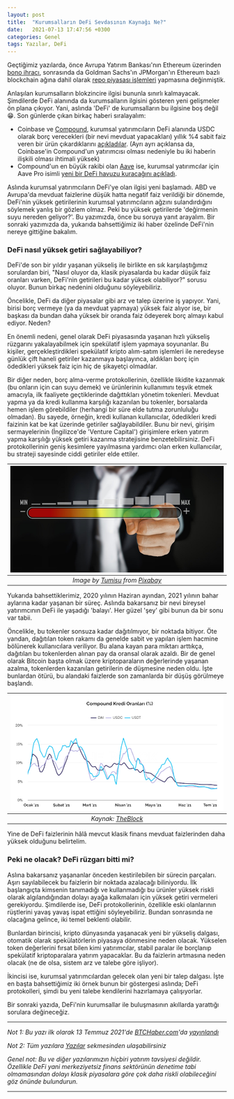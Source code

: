 ```yaml
---
layout: post
title:  "Kurumsalların DeFi Sevdasının Kaynağı Ne?"
date:   2021-07-13 17:47:56 +0300
categories: Genel
tags: Yazılar, DeFi
---
```


Geçtiğimiz yazılarda, önce Avrupa Yatırım Bankası'nın Ethereum üzerinden [bono ihracı](/genel/2021/05/18/finans-piyasalarda-bir-ilk-EIBnin-ethereum-uzerindeki-bono-ihraci.html), sonrasında da Goldman Sachs'ın JPMorgan'ın Ethereum bazlı blockchain ağına dahil olarak [repo piyasası işlemleri](/genel/2021/06/29/goldman-sachs-jpmorgan-ve-ethereumun-ayni-cumlede-nasil-kullanilir.html) yapmasına değinmiştik. 

Anlaşılan kurumsalların blokzincire ilgisi bununla sınırlı kalmayacak. Şimdilerde DeFi alanında da kurumsalların ilgisini gösteren yeni gelişmeler ön plana çıkıyor. Yani, aslında 'DeFi' de kurumsalların bu ilgisine boş değil 😁. Son günlerde çıkan birkaç haberi sıralayalım: 
- Coinbase ve [Compound](https://compound.finance/), kurumsal yatırımcıların DeFi alanında USDC olarak borç verecekleri (bir nevi mevduat yapacakları) yıllık %4 sabit faiz veren bir ürün çıkardıklarını [açıkladılar](https://medium.com/compound-finance/announcing-compound-treasury-for-businesses-institutions-83d4484fb82e). (Ayrı ayrı açıklansa da, Coinbase'in Compound'un yatırımcısı olması nedeniyle bu iki haberin ilişkili olması ihtimali yüksek)
- Compound'un en büyük rakibi olan [Aave](https://aave.com/) ise, kurumsal yatırımcılar için Aave Pro isimli [yeni bir DeFi havuzu kuracağını açıkladı](https://twitter.com/TraderNoah/status/1411719489947906048). 

Aslında kurumsal yatırımcıların DeFi'ye olan ilgisi yeni başlamadı. ABD ve Avrupa'da mevduat faizlerine düşük hatta negatif faiz verildiği bir dönemde, DeFi'nin yüksek getirilerinin kurumsal yatırımcıların ağzını sulandırdığını söylemek yanlış bir gözlem olmaz. Peki bu yüksek getirilerde 'değirmenin suyu nereden geliyor?'. Bu yazımızda, önce bu soruya yanıt arayalım. Bir sonraki yazımızda da, yukarıda bahsettiğimiz iki haber özelinde DeFi'nin nereye gittiğine bakalım. 

### DeFi nasıl yüksek getiri sağlayabiliyor?

DeFi'de son bir yıldır yaşanan yükseliş ile birlikte en sık karşılaştığımız sorulardan biri, "Nasıl oluyor da, klasik piyasalarda bu kadar düşük faiz oranları varken, DeFi'nin getirileri bu kadar yüksek olabiliyor?" sorusu oluyor. Bunun birkaç nedenini olduğunu söyleyebiliriz. 

Öncelikle, DeFi da diğer piyasalar gibi arz ve talep üzerine iş yapıyor. Yani, birisi borç vermeye (ya da mevduat yapmaya) yüksek faiz alıyor ise, bir başkası da bundan daha yüksek bir oranda faiz ödeyerek borç almayı kabul ediyor. Neden? 

En önemli nedeni, genel olarak DeFi piyasasında yaşanan hızlı yükseliş rüzgarını yakalayabilmek için spekülatif işlem yapmaya soyunanlar. Bu kişiler, gerçekleştirdikleri spekülatif kripto alım-satım işlemleri ile neredeyse günlük çift haneli getiriler kazanmaya başlayınca, aldıkları borç için ödedikleri yüksek faiz için hiç de şikayetçi olmadılar.

Bir diğer neden, borç alma-verme protokollerinin, özellikle likidite kazanmak (bu onların için can suyu demek) ve ürünlerinin kullanımını teşvik etmek amacıyla, ilk faaliyete geçtiklerinde dağıttıkları yönetim tokenleri. Mevduat yapma ya da kredi kullanma karşılığı kazanılan bu tokenler, borsalarda hemen işlem görebildiler (herhangi bir süre elde tutma zorunluluğu olmadan). Bu sayede, örneğin, kredi kullanan kullanıcılar, ödedikleri kredi faizinin kat be kat üzerinde getiriler sağlayabildiler. Bunu bir nevi, girişim sermayelerinin (İngilizce'de 'Venture Capital') girişimlere erken yatırım yapma karşılığı yüksek getiri kazanma stratejisine benzetebilirsiniz. DeFi protokollerinin geniş kesimlere yayılmasına yardımcı olan erken kullanıcılar, bu strateji sayesinde ciddi getiriler elde ettiler. 

| ![growth](/assets/growth-4822683_800.jpg)|
|:--:| 
|*Image by [Tumisu](https://pixabay.com/users/tumisu-148124/) from [Pixabay](https://pixabay.com/)*|

Yukarıda bahsettiklerimiz, 2020 yılının Haziran ayından, 2021 yılının bahar aylarına kadar yaşanan bir süreç. Aslında bakarsanız bir nevi bireysel yatırımcının DeFi ile yaşadığı 'balayı'. Her güzel 'şey' gibi bunun da bir sonu var tabii. 

Öncelikle, bu tokenler sonsuza kadar dağıtılmıyor, bir noktada bitiyor. Öte yandan, dağıtılan token rakamı da genelde sabit ve yapılan işlem hacmine bölünerek kullanıcılara veriliyor. Bu alana kayan para miktarı arttıkça, dağıtılan bu tokenlerden alınan pay da oransal olarak azaldı. Bir de genel olarak Bitcoin başta olmak üzere kriptoparaların değerlerinde yaşanan azalma, tokenlerden kazanılan getirilerin de düşmesine neden oldu. İşte bunlardan ötürü, bu alandaki faizlerde son zamanlarda bir düşüş görülmeye başlandı. 

| ![compound_rates](/assets/compound_borrowing_rates_800_v2.png)|
|:--:| 
| *Kaynak: [TheBlock](https://www.theblockcrypto.com/data/decentralized-finance/cryptocurrency-lending)*|

Yine de DeFi faizlerinin hâlâ mevcut klasik finans mevduat faizlerinden daha yüksek olduğunu belirtelim. 

### Peki ne olacak? DeFi rüzgarı bitti mi?

Aslına bakarsanız yaşananlar önceden kestirilebilen bir sürecin parçaları. Aşırı sayılabilecek bu faizlerin bir noktada azalacağı biliniyordu. İlk başlangıçta kimsenin tanımadığı ve kullanmadığı bu ürünler yüksek riskli olarak algılandığından dolayı ayağa kalkmaları için yüksek getiri vermeleri gerekiyordu. Şimdilerde ise, DeFi protokollerinin, özellikle eski olanlarının rüştlerini yavaş yavaş ispat ettiğini söyleyebiliriz. Bundan sonrasında ne olacağına gelince, iki temel beklenti olabilir. 

Bunlardan birincisi, kripto dünyasında yaşanacak yeni bir yükseliş dalgası, otomatik olarak spekülatörlerin piyasaya dönmesine neden olacak. Yükselen token değerlerini fırsat bilen kimi yatırımcılar, stabil paralar ile borçlanıp spekülatif kriptoparalara yatırım yapacaklar. Bu da faizlerin artmasına neden olacak (ne de olsa, sistem arz ve talebe göre işliyor). 

İkincisi ise, kurumsal yatırımcılardan gelecek olan yeni bir talep dalgası. İşte en başta bahsettiğimiz iki örnek bunun bir göstergesi aslında; DeFi protokolleri, şimdi bu yeni talebe kendilerini hazırlamaya çalışıyorlar. 

Bir sonraki yazıda, DeFi'nin kurumsallar ile buluşmasının akıllarda yarattığı sorulara değineceğiz. 



---

*Not 1: Bu yazı ilk olarak 13 Temmuz 2021'de [BTCHaber.com](https://www.btchaber.com/)'da [yayınlandı](https://www.btchaber.com/goldman-sachs-jpmorgan-ve-ethereum-ayni-cumlede-gecer-mi/)*

*Not 2: Tüm yazılara [Yazılar](/articles/) sekmesinden ulaşabilirsiniz*

*Genel not: Bu ve diğer yazılarımızın hiçbiri yatırım tavsiyesi değildir. Özellikle DeFi yani merkeziyetsiz finans sektörünün denetime tabi olmamasından dolayı klasik piyasalara göre çok daha riskli olabileceğini göz önünde bulundurun.*

---

